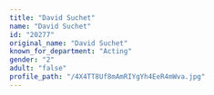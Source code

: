 ```yaml
---
title: "David Suchet"
name: "David Suchet"
id: "20277"
original_name: "David Suchet"
known_for_department: "Acting"
gender: "2"
adult: "false"
profile_path: "/4X4TT8Uf8mAmRIYgYh4EeR4mWva.jpg"
---
```


